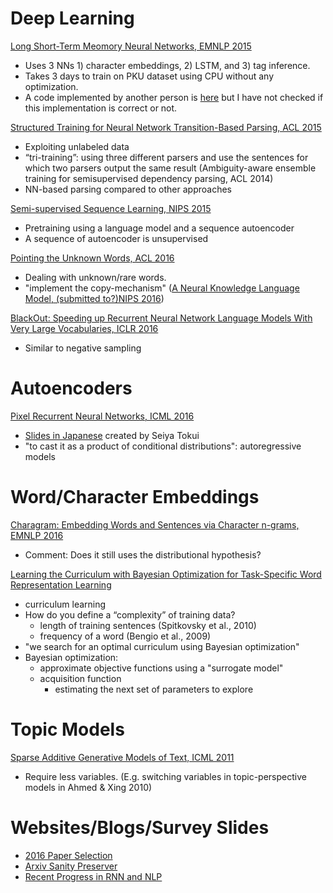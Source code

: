 # Deep Learning
[Long Short-Term Meomory Neural Networks, EMNLP 2015](http://www.emnlp2015.org/proceedings/EMNLP/pdf/EMNLP141.pdf)
* Uses 3 NNs 1) character embeddings, 2) LSTM, and 3) tag inference.
* Takes 3 days to train on PKU dataset using CPU without any optimization.
* A code implemented by another person is [here](https://github.com/dalstonChen/CWS_LSTM) but I have not checked if this implementation is correct or not.

[Structured Training for Neural Network Transition-Based Parsing, ACL 2015](http://www.petrovi.de/data/acl15.pdf)
* Exploiting unlabeled data
* “tri-training”: using three different parsers and use the sentences for which two parsers output the same  result (Ambiguity-aware ensemble training for semisupervised dependency parsing, ACL 2014)
* NN-based parsing compared to other approaches

[Semi-supervised Sequence Learning, NIPS 2015](https://papers.nips.cc/paper/5949-semi-supervised-sequence-learning.pdf)
* Pretraining using a language model and a sequence autoencoder
* A sequence of autoencoder is unsupervised

[Pointing the Unknown Words, ACL 2016](https://arxiv.org/pdf/1603.08148.pdf)
* Dealing with unknown/rare words.
* "implement the copy-mechanism" ([A Neural Knowledge Language Model, (submitted to?)NIPS 2016](http://arxiv.org/pdf/1608.00318v1.pdf))

[BlackOut: Speeding up Recurrent Neural Network Language Models With Very Large Vocabularies, ICLR 2016](http://arxiv.org/pdf/1511.06909v7.pdf)
* Similar to negative sampling

# Autoencoders
[Pixel Recurrent Neural Networks, ICML 2016](https://arxiv.org/pdf/1601.06759v2.pdf)
* [Slides in Japanese](http://www.slideshare.net/beam2d/pixel-recurrent-neural-networks) created by Seiya Tokui
* "to cast it as a product of conditional distributions": autoregressive models 

# Word/Character Embeddings
[Charagram: Embedding Words and Sentences via Character n-grams, EMNLP 2016](https://arxiv.org/pdf/1607.02789v1.pdf)
* Comment: Does it still uses the distributional hypothesis?

[Learning the Curriculum with Bayesian Optimization for Task-Specific Word Representation Learning](http://aclweb.org/anthology/P/P16/P16-1013.pdf)
* curriculum learning
* How do you define a “complexity” of training data?
   * length of training sentences (Spitkovsky et al., 2010)
   * frequency of a word (Bengio et al., 2009)
* "we search for an optimal curriculum using Bayesian optimization"
* Bayesian optimization:
   * approximate objective functions using a "surrogate model"
   * acquisition function
      * estimating the next set of parameters to explore

# Topic Models
[Sparse Additive Generative Models of Text, ICML 2011](http://machinelearning.wustl.edu/mlpapers/paper_files/ICML2011Eisenstein_534.pdf)
* Require less variables. (E.g. switching variables in topic-perspective models in Ahmed & Xing 2010)

# Websites/Blogs/Survey Slides
* [2016 Paper Selection](http://anie.me/paper-compose-2016/)
* [Arxiv Sanity Preserver](http://www.arxiv-sanity.com/)
* [Recent Progress in RNN and NLP](http://www.slideshare.net/hytae/recent-progress-in-rnn-and-nlp-63762080)
